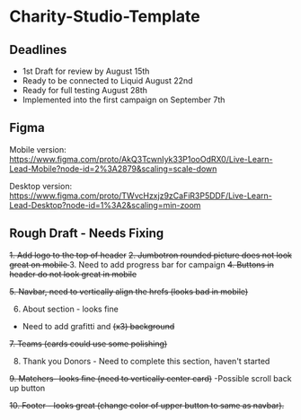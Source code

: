 # Charity-Studio-Template

## Deadlines

* 1st Draft for review by August 15th
* Ready to be connected to Liquid August 22nd
* Ready for full testing August 28th
* Implemented into the first campaign on September 7th

## Figma

Mobile version:
https://www.figma.com/proto/AkQ3TcwnIyk33P1ooOdRX0/Live-Learn-Lead-Mobile?node-id=2%3A2879&scaling=scale-down

Desktop version:
https://www.figma.com/proto/TWvcHzxjz9zCaFiR3P5DDF/Live-Learn-Lead-Desktop?node-id=1%3A2&scaling=min-zoom


## Rough Draft - Needs Fixing

<del> 1. Add logo to the top of header</del>
<del >2. Jumbotron rounded picture does not look great on mobile </del>
3. Need to add progress bar for campaign 
<del> 4. Buttons in header do not look great in mobile </del>

<del>5. Navbar, need to vertically align the hrefs (looks bad in mobile)</del>

6. About section - looks fine
  - Need to add grafitti and <del>(x3) background</del>
  
<del> 7. Teams (cards could use some polishing)</del>


8. Thank you Donors - Need to complete this section, haven't started

<del>9. Matchers- looks fine (need to vertically center card)</del>
  -Possible scroll back up button
  
<del>10. Footer - looks great (change color of upper button to same as navbar).</del>
